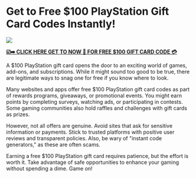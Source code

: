 # Get to Free $100 PlayStation Gift Card Codes Instantly!

![](https://i.imgur.com/dUQjiEi.png)

[**☑️➡️ CLICK HERE GET TO NOW 📨 FOR FREE $100 GIFT CARD CODE 💳**](https://free-gift-card.raj-solution.com/e309a62)

A $100 PlayStation gift card opens the door to an exciting world of games, add-ons, and subscriptions. While it might sound too good to be true, there are legitimate ways to snag one for free if you know where to look.

Many websites and apps offer free $100 PlayStation gift card codes as part of rewards programs, giveaways, or promotional events. You might earn points by completing surveys, watching ads, or participating in contests. Some gaming communities also hold raffles and challenges with gift cards as prizes.

However, not all offers are genuine. Avoid sites that ask for sensitive information or payments. Stick to trusted platforms with positive user reviews and transparent policies. Also, be wary of "instant code generators," as these are often scams.

Earning a free $100 PlayStation gift card requires patience, but the effort is worth it. Take advantage of safe opportunities to enhance your gaming without spending a dime. Game on!

 
